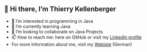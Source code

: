 ## 👋 Hi there, I’m Thierry Kellenberger
- 👀 I’m interested in programming in Java
- 🌱 I’m currently learning Java
- 💞️ I’m looking to collaborate on Java Projects
- 📫 How to reach me: here on GitHub or visit my [LinkedIn profile](https://www.linkedin.com/in/thierry-kellenberger-36308120b)
- For more information about me, visit my [Webiste](https://thierry.kellyburger.com) (German)

<!---
DreamCat04/DreamCat04 is a ✨ special ✨ repository because its `README.md` (this file) appears on your GitHub profile.
You can click the Preview link to take a look at your changes.
--->
